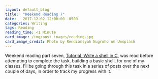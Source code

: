 ```yaml
---
layout: default_blog
title:  "Weekend Reading 7"
date:   2017-12-02 12:00:00 -0500
categories: Writing
tags: Reading
reading_time: <1 Minute
card_image: /img/post_images/reading.jpg
card_image_credit: Photo by Rendiansyah Nugroho on Unsplash
---
```

Weekend reading part seven, [Tutorial, Write a shell in
C](https://brennan.io/2015/01/16/write-a-shell-in-c/), was read before
attempting to complete the task, building a basic shell, for one of my classes.
I'll be going through this task in a series of posts over the next couple of
days, in order to track my progress with it.
